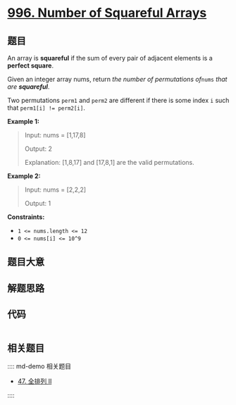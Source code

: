 # [996. Number of Squareful Arrays](https://leetcode.com/problems/number-of-squareful-arrays/)

## 题目

An array is **squareful** if the sum of every pair of adjacent elements is a
**perfect square**.

Given an integer array nums, return _the number of permutations of_`nums`
_that are **squareful**_.

Two permutations `perm1` and `perm2` are different if there is some index `i`
such that `perm1[i] != perm2[i]`.

**Example 1:**

> Input: nums = [1,17,8]
>
> Output: 2
>
> Explanation: [1,8,17] and [17,8,1] are the valid permutations.

**Example 2:**

> Input: nums = [2,2,2]
>
> Output: 1

**Constraints:**

- `1 <= nums.length <= 12`
- `0 <= nums[i] <= 10^9`

## 题目大意

## 解题思路

## 代码

```javascript

```

## 相关题目

:::: md-demo 相关题目

- [47. 全排列 II](https://leetcode.com/problems/permutations-ii)

::::

